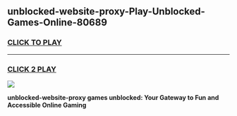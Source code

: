 
## unblocked-website-proxy-Play-Unblocked-Games-Online-80689
<h3>
<a href="https://premium76.site?title=unblocked-website-proxy&ref=25A">CLICK TO PLAY</a></h3>
<hr>

<h3>
<a href="https://premium76.site?title=unblocked-website-proxy&ref=25A">CLICK 2 PLAY</a>
  
</h3>

<a href="https://premium76.site?title=unblocked-website-proxy&ref=25A"><img src="https://clearcache.store/games.png"></a>


**unblocked-website-proxy games unblocked: Your Gateway to Fun and Accessible Online Gaming**
